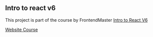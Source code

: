 ## Intro to react v6

This project is part of the course by FrontendMaster [Intro to React V6](https://frontendmasters.com/courses/complete-react-v6)

[Website Course](https://btholt.github.io/complete-intro-to-react-v6/)
